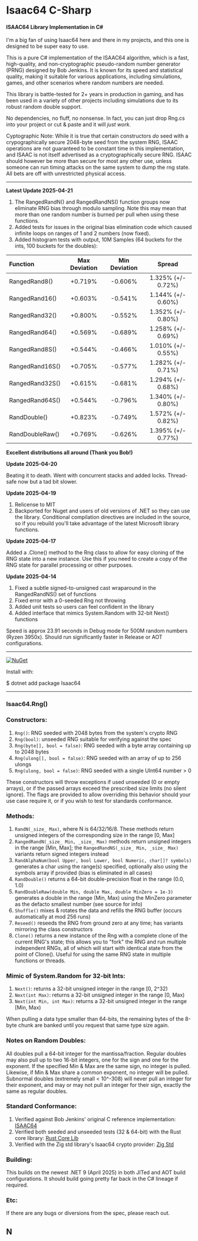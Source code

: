 # Isaac64 C-Sharp
#### ISAAC64 Library Implementation in C# 

I'm a big fan of using Isaac64 here and there in my projects, and this one is designed to be super easy to use.

This is a pure C# implementation of the ISAAC64 algorithm, which is a fast, high-quality, and non-cryptographic pseudo-random number generator (PRNG) designed by Bob Jenkins. It is known for its speed and statistical quality, making it suitable for various applications, including simulations, games, and other scenarios where random numbers are needed.

This library is battle-tested for 2+ years in production in gaming, and has been used in a variety of other projects including simulations due to its robust random double support.

No dependencies, no fluff, no nonsense. In fact, you can just drop Rng.cs into your project or cut & paste and it will *just work*.

Cyptographic Note: While it is true that certain constructors *do* seed with a crypographically secure 2048-byte seed from the system RNG, ISAAC operations are not guaranteed to be constant time in this implementation, and ISAAC is not itself advertised as a cryptographically secure RNG. ISAAC should however be more than secure for most any other use, unless someone can run timing attacks on the same system to dump the rng state. All bets are off with unrestricted physical access.

---

**Latest Update 2025-04-21**

1. The RangedRandN() and RangedRandNS() function groups now eliminate RNG bias through modulo sampling. Note this may mean that more than one random number is burned per pull when using these functions.
2. Added tests for issues in the original bias elimination code which caused infinite loops on ranges of 1 and 2 numbers (now fixed).
3. Added histogram tests with output, 10M Samples (64 buckets for the ints, 100 buckets for the doubles):

| Function        | Max Deviation | Min Deviation | Spread             |
| :-------------- | :----:        | :----:        | :----:             |
| RangedRand8()   |+0.719%        |-0.606%        | 1.325% (+/- 0.72%) |
| RangedRand16()  |+0.603%        |-0.541%        | 1.144% (+/- 0.60%) |
| RangedRand32()  |+0.800%        |-0.552%        | 1.352% (+/- 0.80%) |
| RangedRand64()  |+0.569%        |-0.689%        | 1.258% (+/- 0.69%) |
| RangedRand8S()  |+0.544%        |-0.466%        | 1.010% (+/- 0.55%) |
| RangedRand16S() |+0.705%        |-0.577%        | 1.282% (+/- 0.71%) |
| RangedRand32S() |+0.615%        |-0.681%        | 1.294% (+/- 0.68%) |
| RangedRand64S() |+0.544%        |-0.796%        | 1.340% (+/- 0.80%) |
| RandDouble()    |+0.823%        |-0.749%        | 1.572% (+/- 0.82%) |
| RandDoubleRaw() |+0.769%        |-0.626%        | 1.395% (+/- 0.77%) |

**Excellent distributions all around (Thank you Bob!)**

**Update 2025-04-20**

Beating it to death. Went with concurrent stacks and added locks. Thread-safe now but a tad bit slower.

**Update 2025-04-19**

1. Relicense to MIT
2. Backported for Nuget and users of old versions of .NET so they can use the library. Conditional compilation directives are included in the source, so if you rebuild you'll take advantage of the latest Microsoft library functions.

**Update 2025-04-17**

Added a .Clone() method to the Rng class to allow for easy cloning of the RNG state into a new instance. Use this if you need to create a copy of the RNG state for parallel processing or other purposes.

**Update 2025-04-14**

1. Fixed a subtle signed-to-unsigned cast wraparound in the RangedRandNS() set of functions
2. Fixed error with a 0-seeded Rng  not throwing
3. Added unit tests so users can feel confident in the library
4. Added interface that mimics System.Random with 32-bit Next() functions

Speed is approx 23.91 seconds in Debug mode for 500M random numbers (Ryzen 3950x). Should run significantly faster in Release or AOT configurations.

---

[![NuGet](https://img.shields.io/nuget/v/Isaac64.svg)](https://www.nuget.org/packages/Isaac64)

Install with:

$ dotnet add package Isaac64

---

### Isaac64.Rng()

###  Constructors:

1. `Rng()`: RNG seeded with 2048 bytes from the system's crypto RNG
2. `Rng(bool)`: unseeded RNG suitable for verifying against the spec
3. `Rng(byte[], bool = false)`: RNG seeded with a byte array containing up to 2048 bytes
4. `Rng(ulong[], bool = false)`: RNG seeded with an array of up to 256 ulongs
5. `Rng(ulong, bool = false)`: RNG seeded with a single UInt64 number > 0
 
These constructors will throw exceptions if used unseeded (0 or empty arrays), or if the passed arrays exceed the prescribed size limits (no silent ignore). The flags are provided to allow overriding this behavior should your use case require it, or if you wish to test for standards conformance.

### Methods:

1. `RandN(_size_ Max)`, where N is 64/32/16/8.  These methods return unsigned integers of the corresponding size in the range [0, Max]
2. `RangedRandN(_size_ Min, _size_ Max)` methods return unsigned integers in the range [Min, Max]; the `RangedRandNS(_size_ Min, _size_ Max)` variants return signed integers instead
3. `RandAlphaNum(bool Upper, bool Lower, bool Numeric, char[]? symbols)` generates a char using the range(s) specified, optionally also using the symbols array if provided (bias is eliminated in all cases)
4. `RandDouble()` returns a 64-bit double-precision float in the range (0.0, 1.0)
5. `RandDoubleRaw(double Min, double Max, double MinZero = 1e-3)` generates a double in the range (Min, Max) using the MinZero parameter as the defacto smallest number (see source for info)
6. `Shuffle()` mixes & rotates the data and refills the RNG buffer (occurs automatically at mod 256 runs)
7. `Reseed()` reseeds the RNG from ground zero at any time; has variants mirroring the class constructors
8. `Clone()` returns a new instance of the Rng with a complete clone of the current RNG's state; this allows you to "fork" the RNG and run multiple independent RNGs, all of which will start with identical state from the point of Clone(). Useful for using the same RNG state in multiple functions or threads.

### Mimic of System.Random for 32-bit Ints:

1. `Next()`: returns a 32-bit unsigned integer in the range [0, 2^32)
2. `Next(int Max)`: returns a 32-bit unsigned integer in the range [0, Max)
3. `Next(int Min, int Max)`: returns a 32-bit unsigned integer in the range [Min, Max)

When pulling a data type smaller than 64-bits, the remaining bytes of the 8-byte chunk are banked until you request that same type size again.

### Notes on Random Doubles:

All doubles pull a 64-bit integer for the mantissa/fraction. Regular doubles may also pull up to two 16-bit integers, one for the sign and one for the exponent. If the specified Min & Max are the same sign, no integer is pulled.  Likewise, if Min & Max share a common exponent, no integer will be pulled. Subnormal doubles (extremely small < 10^-308) will never pull an integer for their exponent, and may or may not pull an integer for their sign, exactly the same as regular doubles.

### Standard Conformance:

1. Verified against Bob Jenkins' original C reference implementation: [ISAAC64](https://burtleburtle.net/bob/rand/isaacafa.html)
2. Verified both seeded and unseeded tests (32 & 64-bit) with the Rust core library: [Rust Core Lib](https://docs.rs/rand_isaac/latest/src/rand_isaac/isaac64.rs.html)
3. Verified with the Zig std library's Isaac64 crypto provider: [Zig Std](https://ratfactor.com/zig/stdlib-browseable2/rand/Isaac64.zig.html)

### Building:

This builds on the newest .NET 9 (April 2025) in both JITed and AOT build configurations.
It should build going pretty far back in the C# lineage if required.

### Etc:

If there are any bugs or diversions from the spec, please reach out.

## N